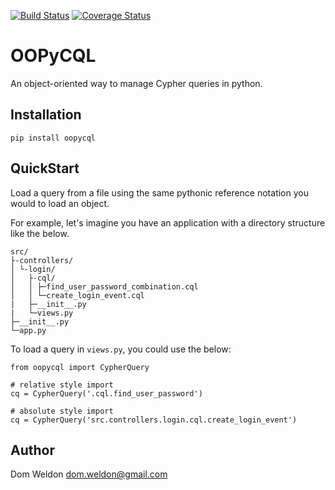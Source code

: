 
[![Build Status](https://travis-ci.org/DomWeldon/oopycql.svg?branch=master)](https://travis-ci.org/DomWeldon/oopycql) [![Coverage Status](https://coveralls.io/repos/github/DomWeldon/oopycql/badge.svg?branch=master)](https://coveralls.io/github/DomWeldon/oopycql?branch=master)


# OOPyCQL

An object-oriented way to manage Cypher queries in python.

## Installation

    pip install oopycql

## QuickStart


Load a query from a file using the same pythonic reference notation you would to load an object.

For example, let's imagine you have an application with a directory structure like the below.

    src/
    ├-controllers/
    │ └-login/
    │   ├-cql/
    │   │ ├─find_user_password_combination.cql
    │   │ └─create_login_event.cql
    |   ├─__init__.py
    |   └─views.py
    ├─__init__.py
    └─app.py


To load a query in ``views.py``, you could use the below:

    from oopycql import CypherQuery

    # relative style import
    cq = CypherQuery('.cql.find_user_password')

    # absolute style import
    cq = CypherQuery('src.controllers.login.cql.create_login_event')

## Author

Dom Weldon
dom.weldon@gmail.com
